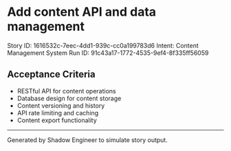 # Add content API and data management

Story ID: 1616532c-7eec-4dd1-939c-cc0a199783d6
Intent: Content Management System
Run ID: 91c43a17-1772-4535-9ef4-8f335ff56059

## Acceptance Criteria
- RESTful API for content operations
- Database design for content storage
- Content versioning and history
- API rate limiting and caching
- Content export functionality

---
Generated by Shadow Engineer to simulate story output.
